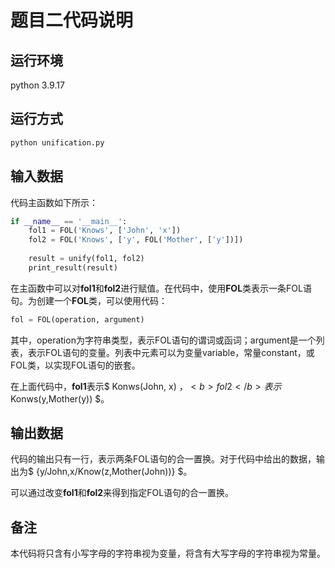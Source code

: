 # 题目二代码说明

## 运行环境
python 3.9.17

## 运行方式
```sh
python unification.py
```

## 输入数据
代码主函数如下所示：
```python
if __name__ == '__main__':
	fol1 = FOL('Knows', ['John', 'x'])
	fol2 = FOL('Knows', ['y', FOL('Mother', ['y'])])
	
	result = unify(fol1, fol2)
	print_result(result)
```
在主函数中可以对<b>fol1</b>和<b>fol2</b>进行赋值。在代码中，使用<b>FOL</b>类表示一条FOL语句。为创建一个<b>FOL</b>类，可以使用代码：
```python
fol = FOL(operation, argument)
```
其中，operation为字符串类型，表示FOL语句的谓词或函词；argument是一个列表，表示FOL语句的变量。列表中元素可以为变量variable，常量constant，或FOL类，以实现FOL语句的嵌套。

在上面代码中，<b>fol1</b>表示$ Konws(John, x) $，<b>fol2</b>表示$ Konws(y,Mother(y)) $。

## 输出数据
代码的输出只有一行，表示两条FOL语句的合一置换。对于代码中给出的数据，输出为$ \{y/John,x/Know(z,Mother(John))\} $。

可以通过改变<b>fol1</b>和<b>fol2</b>来得到指定FOL语句的合一置换。

## 备注
本代码将只含有小写字母的字符串视为变量，将含有大写字母的字符串视为常量。

